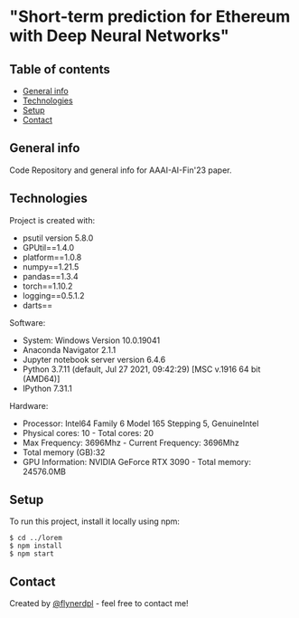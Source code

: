 #  "Short-term prediction for Ethereum with Deep Neural Networks"

## Table of contents
* [General info](#general-info)
* [Technologies](#technologies)
* [Setup](#setup)
* [Contact](#Contact)

## General info
Code Repository and general info for AAAI-AI-Fin'23 paper.
	
## Technologies
Project is created with:
* psutil version 5.8.0
* GPUtil==1.4.0
* platform==1.0.8
* numpy==1.21.5
* pandas==1.3.4
* torch==1.10.2
* logging==0.5.1.2
* darts==


Software:
* System: Windows Version 10.0.19041
* Anaconda Navigator 2.1.1
* Jupyter notebook server version 6.4.6
* Python 3.7.11 (default, Jul 27 2021, 09:42:29) [MSC v.1916 64 bit (AMD64)]
* IPython 7.31.1

Hardware:
* Processor: Intel64 Family 6 Model 165 Stepping 5, GenuineIntel
* Physical cores: 10  - Total cores: 20
* Max Frequency: 3696Mhz  - Current Frequency: 3696Mhz
* Total memory (GB):32
* GPU Information:  NVIDIA GeForce RTX 3090 - Total memory: 24576.0MB
	
## Setup
To run this project, install it locally using npm:

```
$ cd ../lorem
$ npm install
$ npm start
```

## Contact
Created by [@flynerdpl](eduardo.lopes@me.com) - feel free to contact me!


<!-- Optional -->
<!-- ## License -->
<!-- This project is open source and available under the [... License](). -->

<!-- You don't have to include all sections - just the one's relevant to your project -->
